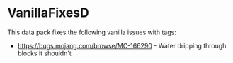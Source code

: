 # VanillaFixesD
This data pack fixes the following vanilla issues with tags:

* https://bugs.mojang.com/browse/MC-166290 - Water dripping through blocks it shouldn't
